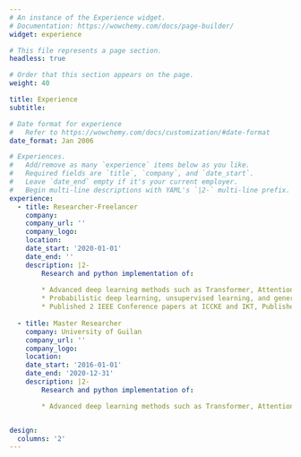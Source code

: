 ```yaml
---
# An instance of the Experience widget.
# Documentation: https://wowchemy.com/docs/page-builder/
widget: experience

# This file represents a page section.
headless: true

# Order that this section appears on the page.
weight: 40

title: Experience
subtitle:

# Date format for experience
#   Refer to https://wowchemy.com/docs/customization/#date-format
date_format: Jan 2006

# Experiences.
#   Add/remove as many `experience` items below as you like.
#   Required fields are `title`, `company`, and `date_start`.
#   Leave `date_end` empty if it's your current employer.
#   Begin multi-line descriptions with YAML's `|2-` multi-line prefix.
experience:
  - title: Researcher-Freelancer
    company: 
    company_url: ''
    company_logo: 
    location: 
    date_start: '2020-01-01'
    date_end: ''
    description: |2-
        Research and python implementation of:
        
        * Advanced deep learning methods such as Transformer, Attention, GNN, and AE using customized loss function and maximum likelihood principle
        * Probabilistic deep learning, unsupervised learning, and generative modeling such as VAE, GAN, pix2pix, Cycle GAN, Normalizing flows, PixelCNN and WaveNet
        * Published 2 IEEE Conference papers at ICCKE and IKT, Published 1 journal paper at multimedia tools and application, submitted 1 journal paper at visual computer
        
  - title: Master Researcher
    company: University of Guilan
    company_url: ''
    company_logo: 
    location: 
    date_start: '2016-01-01'
    date_end: '2020-12-31'
    description: |2-
        Research and python implementation of:

        * Advanced deep learning methods such as Transformer, Attention, GNN, and AE using customized loss function and maximum likelihood principle


design:
  columns: '2'
---
```

